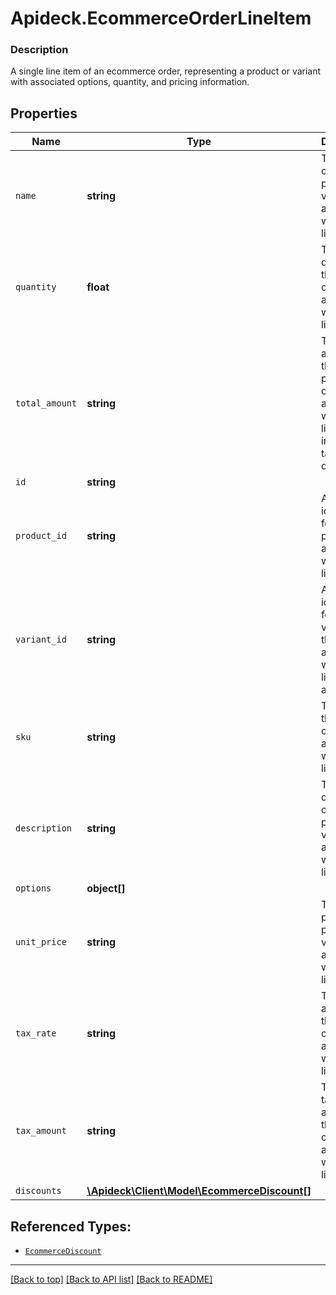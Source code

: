# Apideck.EcommerceOrderLineItem

### Description

A single line item of an ecommerce order, representing a product or variant with associated options, quantity, and pricing information.

## Properties
Name | Type | Description | Notes
------------ | ------------- | ------------- | -------------
`name` | **string** | The name of the product or variant associated with the line item. | 
`quantity` | **float** | The quantity of the product or variant associated with the line item. | 
`total_amount` | **string** | The total amount for the product(s) or variant associated with the line item, including taxes and discounts. | 
`id` | **string** |  | [optional] 
`product_id` | **string** | A unique identifier for the product associated with the line item. | [optional] 
`variant_id` | **string** | A unique identifier for the variant of the product associated with the line item, if applicable. | [optional] 
`sku` | **string** | The SKU of the product or variant associated with the line item. | [optional] 
`description` | **string** | The description of the product or variant associated with the line item. | [optional] 
`options` | **object[]** |  | [optional] 
`unit_price` | **string** | The unit price of the product or variant associated with the line item. | [optional] 
`tax_rate` | **string** | The tax rate applied to the product or variant associated with the line item. | [optional] 
`tax_amount` | **string** | The total tax amount applied to the product or variant associated with the line item. | [optional] 
`discounts` | [**\Apideck\Client\Model\EcommerceDiscount[]**](EcommerceDiscount.md) |  | [optional] 





## Referenced Types:












* [`EcommerceDiscount`](EcommerceDiscount.md)

---

[[Back to top]](#) [[Back to API list]](../../../../README.md#documentation-for-api-endpoints) [[Back to README]](../../../../README.md)


